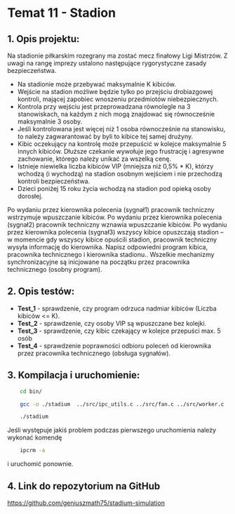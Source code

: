 
# Temat 11 - Stadion

## 1. Opis projektu: 

Na stadionie piłkarskim rozegrany ma zostać mecz finałowy Ligi Mistrzów. Z uwagi na rangę imprezy ustalono następujące rygorystyczne zasady bezpieczeństwa.
* Na stadionie może przebywać maksymalnie K kibiców.
* Wejście na stadion możliwe będzie tylko po przejściu drobiazgowej kontroli, mającej zapobiec wnoszeniu przedmiotów niebezpiecznych.
* Kontrola przy wejściu jest przeprowadzana równolegle na 3 stanowiskach, na każdym z nich mogą znajdować się równocześnie maksymalnie 3 osoby.
* Jeśli kontrolowana jest więcej niż 1 osoba równocześnie na stanowisku, to należy zagwarantować by byli to kibice tej samej drużyny.
* Kibic oczekujący na kontrolę może przepuścić w kolejce maksymalnie 5 innych kibiców. Dłuższe czekanie wywołuje jego frustrację i agresywne zachowanie, którego należy unikać za wszelką cenę.
* Istnieje niewielka liczba kibiców VIP (mniejsza niż 0,5% * K), którzy wchodzą (i wychodzą) na stadion osobnym wejściem i nie przechodzą kontroli bezpieczeństwa.
* Dzieci poniżej 15 roku życia wchodzą na stadion pod opieką osoby dorosłej.

Po wydaniu przez kierownika polecenia (sygnał1) pracownik techniczny wstrzymuje wpuszczanie kibiców. Po wydaniu przez kierownika polecenia (sygnał2) pracownik techniczny wznawia wpuszczanie kibiców. Po wydaniu przez kierownika polecenia (sygnał3) wszyscy kibice opuszczają stadion – w momencie gdy wszyscy kibice opuścili stadion, pracownik techniczny wysyła informację do kierownika.
Napisz odpowiedni program kibica, pracownika technicznego i kierownika stadionu.. Wszelkie mechanizmy synchronizacyjne są inicjowane na początku przez pracownika technicznego (osobny program).

## 2. Opis testów:

* **Test_1** - sprawdzenie, czy program odrzuca nadmiar kibiców (Liczba kibiców <= K).
* **Test_2** - sprawdzenie, czy osoby VIP są wpuszczane bez kolejki.
* **Test_3** - sprawdzenie, czy kibic czekający w kolejce przepuści max. 5 osób
* **Test_4** - sprawdzenie poprawności odbioru poleceń od kierownika przez pracownika technicznego (obsługa sygnałów).

## 3. Kompilacja i uruchomienie:

```sh
    cd bin/
```
```sh
    gcc -o ./stadium  ../src/ipc_utils.c ../src/fan.c ../src/worker.c ../src/manager.c ../src/main.c -lpthread
```

```sh
    ./stadium
```

Jeśli występuje jakiś problem podczas pierwszego uruchomienia należy wykonać komendę

```sh
    ipcrm -a
```

i uruchomić ponownie.

## 4. Link do repozytorium na GitHub
https://github.com/geniuszmath75/stadium-simulation
